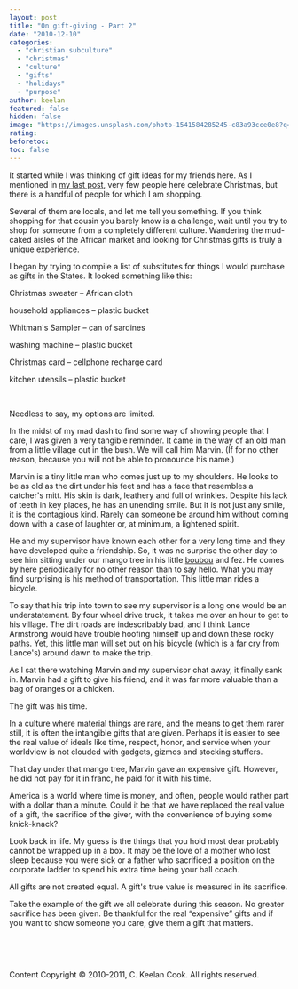 ```yaml
---
layout: post
title: "On gift-giving - Part 2"
date: "2010-12-10"
categories: 
  - "christian subculture"
  - "christmas"
  - "culture"
  - "gifts"
  - "holidays"
  - "purpose"
author: keelan
featured: false
hidden: false
image: "https://images.unsplash.com/photo-1541584285245-c83a93cce0e8?q=80&w=1171&auto=format&fit=crop&ixlib=rb-4.1.0&ixid=M3wxMjA3fDB8MHxwaG90by1wYWdlfHx8fGVufDB8fHx8fA%3D%3D"
rating:
beforetoc:
toc: false
---
```


It started while I was thinking of gift ideas for my friends here. As I mentioned in [my last post](http://blog.keelancook.com/2010/12/on-gift-giving-part-1/ "On gift-giving – Part 1"), very few people here celebrate Christmas, but there is a handful of people for which I am shopping.

Several of them are locals, and let me tell you something. If you think shopping for that cousin you barely know is a challenge, wait until you try to shop for someone from a completely different culture. Wandering the mud-caked aisles of the African market and looking for Christmas gifts is truly a unique experience.

I began by trying to compile a list of substitutes for things I would purchase as gifts in the States. It looked something like this:

Christmas sweater – African cloth

household appliances – plastic bucket

Whitman's Sampler – can of sardines

washing machine – plastic bucket

Christmas card – cellphone recharge card

kitchen utensils – plastic bucket

 

Needless to say, my options are limited.

In the midst of my mad dash to find some way of showing people that I care, I was given a very tangible reminder. It came in the way of an old man from a little village out in the bush. We will call him Marvin. (If for no other reason, because you will not be able to pronounce his name.)

Marvin is a tiny little man who comes just up to my shoulders. He looks to be as old as the dirt under his feet and has a face that resembles a catcher's mitt. His skin is dark, leathery and full of wrinkles. Despite his lack of teeth in key places, he has an unending smile. But it is not just any smile, it is the contagious kind. Rarely can someone be around him without coming down with a case of laughter or, at minimum, a lightened spirit.

He and my supervisor have known each other for a very long time and they have developed quite a friendship. So, it was no surprise the other day to see him sitting under our mango tree in his little [boubou](http://en.wikipedia.org/wiki/Boubou_(clothing)) and fez. He comes by here periodically for no other reason than to say hello. What you may find surprising is his method of transportation. This little man rides a bicycle.

To say that his trip into town to see my supervisor is a long one would be an understatement. By four wheel drive truck, it takes me over an hour to get to his village. The dirt roads are indescribably bad, and I think Lance Armstrong would have trouble hoofing himself up and down these rocky paths. Yet, this little man will set out on his bicycle (which is a far cry from Lance's) around dawn to make the trip.

As I sat there watching Marvin and my supervisor chat away, it finally sank in. Marvin had a gift to give his friend, and it was far more valuable than a bag of oranges or a chicken.

The gift was his time.

In a culture where material things are rare, and the means to get them rarer still, it is often the intangible gifts that are given. Perhaps it is easier to see the real value of ideals like time, respect, honor, and service when your worldview is not clouded with gadgets, gizmos and stocking stuffers.

That day under that mango tree, Marvin gave an expensive gift. However, he did not pay for it in franc, he paid for it with his time.

America is a world where time is money, and often, people would rather part with a dollar than a minute. Could it be that we have replaced the real value of a gift, the sacrifice of the giver, with the convenience of buying some knick-knack?

Look back in life. My guess is the things that you hold most dear probably cannot be wrapped up in a box. It may be the love of a mother who lost sleep because you were sick or a father who sacrificed a position on the corporate ladder to spend his extra time being your ball coach.

All gifts are not created equal. A gift's true value is measured in its sacrifice.

Take the example of the gift we all celebrate during this season. No greater sacrifice has been given. Be thankful for the real “expensive” gifts and if you want to show someone you care, give them a gift that matters.

 

 

Content Copyright © 2010-2011, C. Keelan Cook. All rights reserved.
